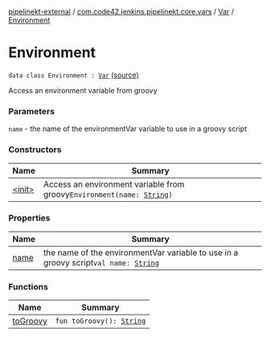 [pipelinekt-external](../../../index.md) / [com.code42.jenkins.pipelinekt.core.vars](../../index.md) / [Var](../index.md) / [Environment](./index.md)

# Environment

`data class Environment : `[`Var`](../index.md) [(source)](https://github.com/code42/pipelinekt/tree/master/core/src/main/kotlin/com/code42/jenkins/pipelinekt/core/vars/Var.kt#L31)

Access an environment variable from groovy

### Parameters

`name` - the name of the environmentVar variable to use in a groovy script

### Constructors

| Name | Summary |
|---|---|
| [&lt;init&gt;](-init-.md) | Access an environment variable from groovy`Environment(name: `[`String`](https://kotlinlang.org/api/latest/jvm/stdlib/kotlin/-string/index.html)`)` |

### Properties

| Name | Summary |
|---|---|
| [name](name.md) | the name of the environmentVar variable to use in a groovy script`val name: `[`String`](https://kotlinlang.org/api/latest/jvm/stdlib/kotlin/-string/index.html) |

### Functions

| Name | Summary |
|---|---|
| [toGroovy](to-groovy.md) | `fun toGroovy(): `[`String`](https://kotlinlang.org/api/latest/jvm/stdlib/kotlin/-string/index.html) |
